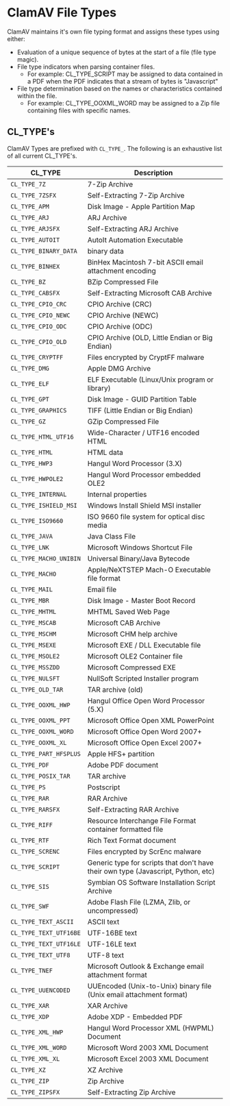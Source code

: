 # ClamAV File Types

ClamAV maintains it's own file typing format and assigns these types using either:

- Evaluation of a unique sequence of bytes at the start of a file (file type magic).
- File type indicators when parsing container files.
  - For example:
    CL_TYPE_SCRIPT may be assigned to data contained in a PDF when the PDF indicates that a stream of bytes is "Javascript"
- File type determination based on the names or characteristics contained within the file.
  - For example:
    CL_TYPE_OOXML_WORD may be assigned to a Zip file containing files with specific names.

## CL_TYPE's

ClamAV Types are prefixed with `CL_TYPE_`.  The following is an exhaustive list of all current CL_TYPE's.

| CL_TYPE                | Description                                                                       |
|------------------------|-----------------------------------------------------------------------------------|
| `CL_TYPE_7Z`           | 7-Zip Archive                                                                     |
| `CL_TYPE_7ZSFX`        | Self-Extracting 7-Zip Archive                                                     |
| `CL_TYPE_APM`          | Disk Image - Apple Partition Map                                                  |
| `CL_TYPE_ARJ`          | ARJ Archive                                                                       |
| `CL_TYPE_ARJSFX`       | Self-Extracting ARJ Archive                                                       |
| `CL_TYPE_AUTOIT`       | AutoIt Automation Executable                                                      |
| `CL_TYPE_BINARY_DATA`  | binary data                                                                       |
| `CL_TYPE_BINHEX`       | BinHex Macintosh 7-bit ASCII email attachment encoding                            |
| `CL_TYPE_BZ`           | BZip Compressed File                                                              |
| `CL_TYPE_CABSFX`       | Self-Extracting Microsoft CAB Archive                                             |
| `CL_TYPE_CPIO_CRC`     | CPIO Archive (CRC)                                                                |
| `CL_TYPE_CPIO_NEWC`    | CPIO Archive (NEWC)                                                               |
| `CL_TYPE_CPIO_ODC`     | CPIO Archive (ODC)                                                                |
| `CL_TYPE_CPIO_OLD`     | CPIO Archive (OLD, Little Endian or Big Endian)                                   |
| `CL_TYPE_CRYPTFF`      | Files encrypted by CryptFF malware                                                |
| `CL_TYPE_DMG`          | Apple DMG Archive                                                                 |
| `CL_TYPE_ELF`          | ELF Executable (Linux/Unix program or library)                                    |
| `CL_TYPE_GPT`          | Disk Image - GUID Partition Table                                                 |
| `CL_TYPE_GRAPHICS`     | TIFF (Little Endian or Big Endian)                                                |
| `CL_TYPE_GZ`           | GZip Compressed File                                                              |
| `CL_TYPE_HTML_UTF16`   | Wide-Character / UTF16 encoded HTML                                               |
| `CL_TYPE_HTML`         | HTML data                                                                         |
| `CL_TYPE_HWP3`         | Hangul Word Processor (3.X)                                                       |
| `CL_TYPE_HWPOLE2`      | Hangul Word Processor embedded OLE2                                               |
| `CL_TYPE_INTERNAL`     | Internal properties                                                               |
| `CL_TYPE_ISHIELD_MSI`  | Windows Install Shield MSI installer                                              |
| `CL_TYPE_ISO9660`      | ISO 9660 file system for optical disc media                                       |
| `CL_TYPE_JAVA`         | Java Class File                                                                   |
| `CL_TYPE_LNK`          | Microsoft Windows Shortcut File                                                   |
| `CL_TYPE_MACHO_UNIBIN` | Universal Binary/Java Bytecode                                                    |
| `CL_TYPE_MACHO`        | Apple/NeXTSTEP Mach-O Executable file format                                      |
| `CL_TYPE_MAIL`         | Email file                                                                        |
| `CL_TYPE_MBR`          | Disk Image - Master Boot Record                                                   |
| `CL_TYPE_MHTML`        | MHTML Saved Web Page                                                              |
| `CL_TYPE_MSCAB`        | Microsoft CAB Archive                                                             |
| `CL_TYPE_MSCHM`        | Microsoft CHM help archive                                                        |
| `CL_TYPE_MSEXE`        | Microsoft EXE / DLL Executable file                                               |
| `CL_TYPE_MSOLE2`       | Microsoft OLE2 Container file                                                     |
| `CL_TYPE_MSSZDD`       | Microsoft Compressed EXE                                                          |
| `CL_TYPE_NULSFT`       | NullSoft Scripted Installer program                                               |
| `CL_TYPE_OLD_TAR`      | TAR archive (old)                                                                 |
| `CL_TYPE_OOXML_HWP`    | Hangul Office Open Word Processor (5.X)                                           |
| `CL_TYPE_OOXML_PPT`    | Microsoft Office Open XML PowerPoint                                              |
| `CL_TYPE_OOXML_WORD`   | Microsoft Office Open Word 2007+                                                  |
| `CL_TYPE_OOXML_XL`     | Microsoft Office Open Excel 2007+                                                 |
| `CL_TYPE_PART_HFSPLUS` | Apple HFS+ partition                                                              |
| `CL_TYPE_PDF`          | Adobe PDF document                                                                |
| `CL_TYPE_POSIX_TAR`    | TAR archive                                                                       |
| `CL_TYPE_PS`           | Postscript                                                                        |
| `CL_TYPE_RAR`          | RAR Archive                                                                       |
| `CL_TYPE_RARSFX`       | Self-Extracting RAR Archive                                                       |
| `CL_TYPE_RIFF`         | Resource Interchange File Format container formatted file                         |
| `CL_TYPE_RTF`          | Rich Text Format document                                                         |
| `CL_TYPE_SCRENC`       | Files encrypted by ScrEnc malware                                                 |
| `CL_TYPE_SCRIPT`       | Generic type for scripts that don't have their own type (Javascript, Python, etc) |
| `CL_TYPE_SIS`          | Symbian OS Software Installation Script Archive                                   |
| `CL_TYPE_SWF`          | Adobe Flash File (LZMA, Zlib, or uncompressed)                                    |
| `CL_TYPE_TEXT_ASCII`   | ASCII text                                                                        |
| `CL_TYPE_TEXT_UTF16BE` | UTF-16BE text                                                                     |
| `CL_TYPE_TEXT_UTF16LE` | UTF-16LE text                                                                     |
| `CL_TYPE_TEXT_UTF8`    | UTF-8 text                                                                        |
| `CL_TYPE_TNEF`         | Microsoft Outlook & Exchange email attachment format                              |
| `CL_TYPE_UUENCODED`    | UUEncoded (Unix-to-Unix) binary file (Unix email attachment format)               |
| `CL_TYPE_XAR`          | XAR Archive                                                                       |
| `CL_TYPE_XDP`          | Adobe XDP - Embedded PDF                                                          |
| `CL_TYPE_XML_HWP`      | Hangul Word Processor XML (HWPML) Document                                        |
| `CL_TYPE_XML_WORD`     | Microsoft Word 2003 XML Document                                                  |
| `CL_TYPE_XML_XL`       | Microsoft Excel 2003 XML Document                                                 |
| `CL_TYPE_XZ`           | XZ Archive                                                                        |
| `CL_TYPE_ZIP`          | Zip Archive                                                                       |
| `CL_TYPE_ZIPSFX`       | Self-Extracting Zip Archive                                                       |
